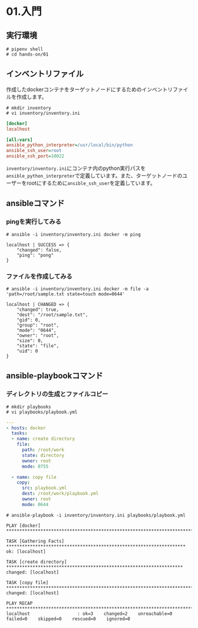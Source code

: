 # 01.入門

## 実行環境

~~~console
# pipenv shell
# cd hands-on/01
~~~

## インベントリファイル
作成したdockerコンテナをターゲットノードにするためのインベントリファイルを作成します。
~~~console
# mkdir inventory
# vi inventory/inventory.ini
~~~
~~~ini
[docker]
localhost

[all:vars]
ansible_python_interpreter=/usr/local/bin/python
ansible_ssh_user=root
ansible_ssh_port=10022
~~~
`inventory/inventory.ini`にコンテナ内のpython実行パスを`ansible_python_interpreter`で定義しています。また、ターゲットノードのユーザーをrootにするために`ansible_ssh_user`を定義しています。

## ansibleコマンド
### pingを実行してみる
~~~console
# ansible -i inventory/inventory.ini docker -m ping
~~~
~~~shell-session
localhost | SUCCESS => {
    "changed": false,
    "ping": "pong"
}
~~~

### ファイルを作成してみる
~~~console
# ansible -i inventory/inventory.ini docker -m file -a 'path=/root/sample.txt state=touch mode=0644'
~~~
~~~shell-session
localhost | CHANGED => {
    "changed": true,
    "dest": "/root/sample.txt",
    "gid": 0,
    "group": "root",
    "mode": "0644",
    "owner": "root",
    "size": 0,
    "state": "file",
    "uid": 0
}
~~~

## ansible-playbookコマンド
### ディレクトリの生成とファイルコピー
~~~console
# mkdir playbooks
# vi playbooks/playbook.yml
~~~
~~~yaml
---
- hosts: docker
  tasks:
  - name: create directory
    file:
      path: /root/work
      state: directory
      owner: root
      mode: 0755

  - name: copy file
    copy:
      src: playbook.yml
      dest: /root/work/playbook.yml
      owner: root
      mode: 0644
~~~
~~~console
# ansible-playbook -i inventory/inventory.ini playbooks/playbook.yml
~~~
~~~shell-session
PLAY [docker] *****************************************************************************

TASK [Gathering Facts] ********************************************************************
ok: [localhost]

TASK [create directory] *******************************************************************
changed: [localhost]

TASK [copy file] **************************************************************************
changed: [localhost]

PLAY RECAP ********************************************************************************
localhost                  : ok=3    changed=2    unreachable=0    failed=0    skipped=0    rescued=0    ignored=0
~~~
